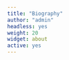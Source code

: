 ```yaml
---
title: "Biography"
author: "admin"
headless: yes
weight: 20
widget: about
active: yes
---
```


